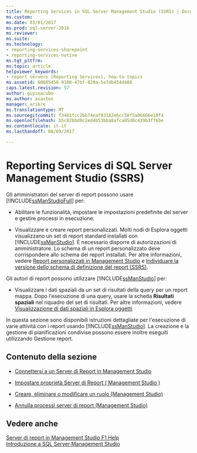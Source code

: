 ```yaml
---
title: Reporting Services in SQL Server Management Studio (SSRS) | Documenti Microsoft
ms.custom: 
ms.date: 03/01/2017
ms.prod: sql-server-2016
ms.reviewer: 
ms.suite: 
ms.technology:
- reporting-services-sharepoint
- reporting-services-native
ms.tgt_pltfrm: 
ms.topic: article
helpviewer_keywords:
- report servers [Reporting Services], how-to topics
ms.assetid: 60685458-9108-47bf-820a-5e7db454d408
caps.latest.revision: 57
author: guyinacube
ms.author: asaxton
manager: erikre
ms.translationtype: MT
ms.sourcegitcommit: f3481fcc2bb74eaf93182e6cc58f5a06666e10f4
ms.openlocfilehash: b5c82bbd8c2ed4b53bba8afca05d0c439b3ff6be
ms.contentlocale: it-it
ms.lasthandoff: 08/09/2017

---
```

# <a name="reporting-services-in-sql-server-management-studio-ssrs"></a>Reporting Services di SQL Server Management Studio (SSRS)
  Gli amministratori del server di report possono usare [!INCLUDE[ssManStudioFull](../../includes/ssmanstudiofull-md.md)] per:  
  
-   Abilitare le funzionalità, impostare le impostazioni predefinite del server e gestire processi in esecuzione.  
  
-   Visualizzare e creare report personalizzati. Molti nodi di Esplora oggetti visualizzano un set di report standard installati con [!INCLUDE[ssManStudio](../../includes/ssmanstudio-md.md)]. È necessario disporre di autorizzazioni di amministratore. Lo schema di un report personalizzato deve corrispondere allo schema dei report installati. Per altre informazioni, vedere [Report personalizzati in Management Studio](http://msdn.microsoft.com/library/1ba3f758-f39b-4f5f-91ca-516cedc78979) e [Individuare la versione dello schema di definizione del report &#40;SSRS&#41;](../../reporting-services/reports/find-the-report-definition-schema-version-ssrs.md).  
  
 Gli autori di report possono utilizzare [!INCLUDE[ssManStudio](../../includes/ssmanstudio-md.md)] per:  
  
-   Visualizzare i dati spaziali da un set di risultati della query per un report mappa. Dopo l'esecuzione di una query, usare la scheda **Risultati spaziali** nel riquadro del set di risultati. Per altre informazioni, vedere [Visualizzazione di dati spaziali in Esplora oggetti](../../relational-databases/scripting/view-spatial-data-in-object-explorer.md).  
  
 In questa sezione sono disponibili istruzioni dettagliate per l'esecuzione di varie attività con i report usando [!INCLUDE[ssManStudio](../../includes/ssmanstudio-md.md)]. La creazione e la gestione di pianificazioni condivise possono essere inoltre eseguiti utilizzando Gestione report.  
  
## <a name="in-this-section"></a>Contenuto della sezione  
  
-   [Connettersi a un Server di Report in Management Studio](../../reporting-services/tools/connect-to-a-report-server-in-management-studio.md)  
  
-   [Impostare proprietà Server di Report &#40; Management Studio &#41;](../../reporting-services/tools/set-report-server-properties-management-studio.md)  
  
-   [Creare, eliminare o modificare un ruolo &#40;Management Studio&#41;](../../reporting-services/security/role-definitions-create-delete-or-modify.md)  
  
-   [Annulla processi server di report &#40;Management Studio&#41;](../../reporting-services/tools/cancel-report-server-jobs-management-studio.md)  
  
## <a name="see-also"></a>Vedere anche  
 [Server di report in Management Studio F1 Help](../../reporting-services/tools/report-server-in-management-studio-f1-help.md)   
 [Introduzione a SQL Server Management Studio](http://msdn.microsoft.com/library/f289e978-14ca-46ef-9e61-e1fe5fd593be)  
  
  
